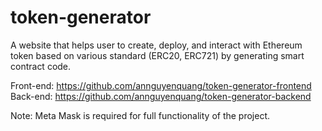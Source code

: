 # token-generator
A website that helps user to create, deploy, and interact with Ethereum token based on various standard  (ERC20, ERC721) by generating smart contract code. 

Front-end: https://github.com/annguyenquang/token-generator-frontend
Back-end: https://github.com/annguyenquang/token-generator-backend

Note: Meta Mask is required for full functionality of the project.

